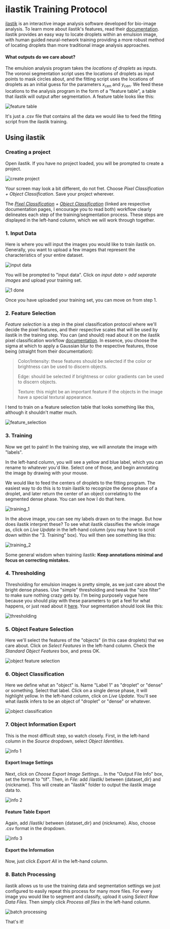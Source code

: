# ilastik Training Protocol
[ilastik](https://www.ilastik.org/) is an interactive image analysis software developed for bio-image analysis. To learn more about ilastik's features, read their [documentation](https://www.ilastik.org/documentation/).
ilastik provides an easy way to locate droplets within an emulsion image, with human guided neural-network training providing a more robust method of locating droplets than more traditional image analysis approaches.

#### What outputs do we care about?
The emulsion analysis program takes the *locations of droplets* as inputs. The voronoi segmentation script uses the locations of droplets as input points to mask circles about, 
and the fitting script uses the locations of droplets as an initial guess for the parameters $x_{\mathrm{cen}}$ and $y_{\mathrm{cen}}$. We feed these locations to the analysis program in the form of a "feature table", a table that ilastik will output after segmentation. A feature table looks like this:

![feature table](https://github.com/nickphe/emulsion-analysis/blob/fc067d7b7cbeac89ce3a79a2f1cdfc3a3b61c51a/ilastik%20protocol%20images/example_feature_table_thin.png)

It's just a .csv file that contains all the data we would like to feed the fitting script from the ilastik training. 

## Using ilastik

### Creating a project
Open ilastik. If you have no project loaded, you will be prompted to create a project. 

![create project](https://github.com/nickphe/emulsion-analysis/blob/d956d91dcf196cd33325dc7df4a05c70ed11a705/ilastik%20protocol%20images/main_menu.png)

Your screen may look a bit different, do not fret. Choose *Pixel Classification + Object Classification*. Save your project wherever.

The *[Pixel Classification](https://www.ilastik.org/documentation/pixelclassification/pixelclassification) + [Object Classification](https://www.ilastik.org/documentation/objects/objects)* (linked are respective documentation pages, I encourage you to read both) workflow clearly delineates each step of the training/segmentation process. These steps are displayed in the left-hand column, which we will work through together. 

### 1. Input Data

Here is where you will input the images you would like to train ilastik on. Generally, you want to upload a few images that represent the characteristics of your entire dataset.

![input data](https://github.com/nickphe/emulsion-analysis/blob/c07b32c98ca32c94948253bcfbbbab039a267929/ilastik%20protocol%20images/input_data.png)

You will be prompted to "input data". Click on *input data* > *add separate images* and upload your training set.

![1 done](https://github.com/nickphe/emulsion-analysis/blob/31ee5a56f84edcbe4d4d9253708edce4387d7d4a/ilastik%20protocol%20images/1_done.png)

Once you have uploaded your training set, you can move on from step 1. 

### 2. Feature Selection

*Feature selection* is a step in the pixel classification protocol where we'll decide the pixel features, and their respective scales that will be used by ilastik in the training step.
You can (and should) read about it on the ilastik pixel classification workflow [documentation](https://www.ilastik.org/documentation/pixelclassification/pixelclassification). In essence, you choose the sigma at which to apply a Gaussian blur to the respective features, those being (straight from their documentation):

  >Color/Intensity: these features should be selected if the color or brightness can be used to discern objects.
  >
  >Edge: should be selected if brightness or color gradients can be used to discern objects.
  >
  >Texture: this might be an important feature if the objects in the image have a special textural appearance.

I tend to train on a feature selection table that looks something like this, although it shouldn't matter much. 

![feature_selection](https://github.com/nickphe/emulsion-analysis/blob/84d6263ded6409efaf3d63b5342fbb6ce308d687/ilastik%20protocol%20images/feature_selection.png)

### 3. Training

Now we get to paint! In the training step, we will annotate the image with "labels".

In the left-hand column, you will see a yellow and blue label, which you can rename to whatever you'd like. Select one of those, and begin annotating the image by drawing with your mouse. 

We would like to feed the centers of droplets to the fitting program. The easiest way to do this is to train ilastik to recognize the dense phase of a droplet, and later return the center of an object correlating to the segmented dense phase. You can see how I do that here.

![training_1](https://github.com/nickphe/emulsion-analysis/blob/108018d42647a979587795220d5e1a7e18c173cf/ilastik%20protocol%20images/training_1.png)

In the above image, you can see my labels drawn on to the image. But how does ilastik interpret these? To see what ilastik classifies the whole image as, click on *Live Update* in the left-hand column (you may have to scroll down within the "3. Training" box). You will then see something like this:

![training_2](https://github.com/nickphe/emulsion-analysis/blob/108018d42647a979587795220d5e1a7e18c173cf/ilastik%20protocol%20images/training_2.png)

Some general wisdom when training ilastik:
**Keep annotations minimal and focus on correcting mistakes.**

### 4. Thresholding

Thresholding for emulsion images is pretty simple, as we just care about the bright dense phases. Use "simple" thresholding and tweak the "size filter" to make sure nothing crazy gets by. I'm being purposely vague here because you should play with these parameters to get a feel for what happens, or just read about it [here](https://www.ilastik.org/documentation/objects/objects). Your segmentation should look like this:

![thresholding](https://github.com/nickphe/emulsion-analysis/blob/0344235279d14747d8e3ab6605450525e37c9adb/ilastik%20protocol%20images/thresholding.png)

### 5. Object Feature Selection

Here we'll select the features of the "objects" (in this case droplets) that we care about. Click on _Select Features_ in the left-hand column. Check the _Standard Object Features_ box, and press OK. 

![object feature selection](https://github.com/nickphe/emulsion-analysis/blob/9d675a41bc1ea4dc5d1ff21ddf43dde959619fd0/ilastik%20protocol%20images/object_feature_selection.png)

### 6. Object Classification

Here we define what an "object" is. Name "Label 1" as "droplet" or "dense" or something. Select that label. Click on a single dense phase, it will highlight yellow. In the left-hand column, click on _Live Update_. You'll see what ilastik infers to be an object of "droplet" or "dense" or whatever. 

![object classification](https://github.com/nickphe/emulsion-analysis/blob/401d188b83ee10758eb0794cdcf6ec9559b14a7b/ilastik%20protocol%20images/object_classification.png)

### 7. Object Information Export

This is the most difficult step, so watch closely. First, in the left-hand column in the _Source_ dropdown, select _Object Identities_.

![info 1](https://github.com/nickphe/emulsion-analysis/blob/10749df97f698d252860cfac83d7b4e9be3a92a1/ilastik%20protocol%20images/info_export_1.png)

#### Export Image Settings

Next, click on _Choose Export Image Settings..._ In the "Output File Info" box, set the format to "tif". Then, in _File:_ add /ilastik/ between {dataset_dir} and {nickname}. This will create an "ilastik" folder to output the ilastik image data to. 

![info 2](https://github.com/nickphe/emulsion-analysis/blob/10749df97f698d252860cfac83d7b4e9be3a92a1/ilastik%20protocol%20images/info_export_2.png)

#### Feature Table Export

Again, add /ilastik/ between {dataset_dir} and {nickname}. Also, choose .csv format in the dropdown. 

![info 3](https://github.com/nickphe/emulsion-analysis/blob/10749df97f698d252860cfac83d7b4e9be3a92a1/ilastik%20protocol%20images/info_export_3.png)

#### Export the Information

Now, just click _Export All_ in the left-hand column. 

### 8. Batch Processing

ilastik allows us to use the training data and segmentation settings we just configured to easily repeat this process for many more files. For every image you would like to segment and classify, upload it using _Select Raw Data Files_. Then simply click _Process all files_ in the left-hand column. 

![batch processing](https://github.com/nickphe/emulsion-analysis/blob/ba79f088d7bdc39e7d17d997873b473ace0b907e/ilastik%20protocol%20images/batch_processing.png)

That's it!
